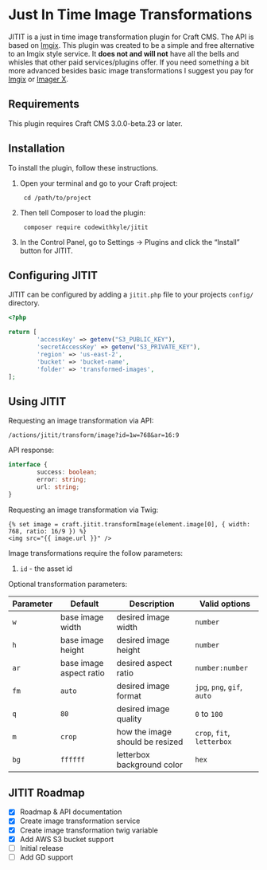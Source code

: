 # Just In Time Image Transformations

JITIT is a just in time image transformation plugin for Craft CMS. The API is based on [Imgix](https://docs.imgix.com/apis/url). This plugin was created to be a simple and free alternative to an Imgix style service. It **does not and will not** have all the bells and whisles that other paid services/plugins offer. If you need something a bit more advanced besides basic image transformations I suggest you pay for [Imgix](https://www.imgix.com/pricing) or [Imager X](https://plugins.craftcms.com/imager-x).

## Requirements

This plugin requires Craft CMS 3.0.0-beta.23 or later.

## Installation

To install the plugin, follow these instructions.

1. Open your terminal and go to your Craft project:

        cd /path/to/project

2. Then tell Composer to load the plugin:

        composer require codewithkyle/jitit

3. In the Control Panel, go to Settings → Plugins and click the “Install” button for JITIT.

## Configuring JITIT

JITIT can be configured by adding a `jitit.php` file to your projects `config/` directory.

```php
<?php

return [
        'accessKey' => getenv("S3_PUBLIC_KEY"),
        'secretAccessKey' => getenv("S3_PRIVATE_KEY"),
        'region' => 'us-east-2',
        'bucket' => 'bucket-name',
        'folder' => 'transformed-images',
];
```

## Using JITIT

Requesting an image transformation via API:

```
/actions/jitit/transform/image?id=1w=768&ar=16:9
```

API response:

```typescript
interface {
        success: boolean;
        error: string;
        url: string;
}
```

Requesting an image transformation via Twig:

```twig
{% set image = craft.jitit.transformImage(element.image[0], { width: 768, ratio: 16/9 }) %}
<img src="{{ image.url }}" />
```

Image transformations require the follow parameters:

1. `id` - the asset id

Optional transformation parameters:

| Parameter     | Default                  | Description                     | Valid options                       |
| ------------- | ------------------------ | ------------------------------- | ----------------------------------- |
| `w`           | base image width         | desired image width             | `number`                            |
| `h`           | base image height        | desired image height            | `number`                            |
| `ar`          | base image aspect ratio  | desired aspect ratio            | `number:number`                     |
| `fm`          | `auto`                   | desired image format            | `jpg`, `png`, `gif`, `auto`         |
| `q`           | `80`                     | desired image quality           | `0` to `100`                        |
| `m`           | `crop`                   | how the image should be resized | `crop`, `fit`, `letterbox`          |
| `bg`          | `ffffff`                 | letterbox background color      | `hex`                               |

## JITIT Roadmap

- [x] Roadmap & API documentation
- [x] Create image transformation service
- [x] Create image transformation twig variable
- [x] Add AWS S3 bucket support
- [ ] Initial release
- [ ] Add GD support
